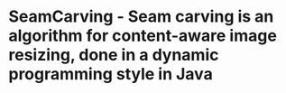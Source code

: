 # SeamCarving - Seam carving is an algorithm for content-aware image resizing, done in a dynamic programming style in Java
